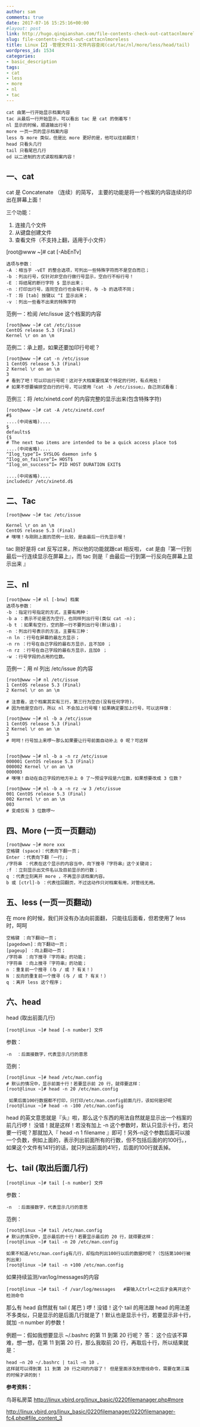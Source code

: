 ```yaml
---
author: sam
comments: true
date: 2017-07-16 15:25:16+00:00
#layout: post
link: http://hugo.qinqianshan.com/file-contents-check-out-cattacnlmoreless/
slug: file-contents-check-out-cattacnlmoreless
title: Linux【2】-管理文件11-文件内容查阅(cat/tac/nl/more/less/head/tail)
wordpress_id: 1534
categories:
- basic_description
tags:
- cat
- less
- more
- nl
- tac
---
```


    cat 由第一行开始显示档案内容
    tac 从最后一行开始显示，可以看出 tac 是 cat 的倒着写！
    nl 显示的时候，顺道输出行号！
    more 一页一页的显示档案内容
    less 与 more 类似，但是比 more 更好的是，他可以往前翻页！
    head 只看头几行
    tail 只看尾巴几行
    od 以二进制的方式读取档案内容！
<!-- more -->


## 一、cat

cat 是 Concatenate （连续）的简写， 主要的功能是将一个档案的内容连续的印出在屏幕上面！    

三个功能：

1. 连接几个文件
2. 从键盘创建文件
3. 查看文件（不支持上翻，适用于小文件）

    
[root@www ~]# cat [-AbEnTv]

    选项与参数：
    -A ：相当于 -vET 的整合选项，可列出一些特殊字符而不是空白而已；
    -b ：列出行号，仅针对非空白行做行号显示，空白行不标行号！
    -E ：将结尾的断行字符 $ 显示出来；
    -n ：打印出行号，连同空白行也会有行号，与 -b 的选项不同；
    -T ：将 [tab] 按键以 ^I 显示出来；
    -v ：列出一些看不出来的特殊字符
    
范例一：检阅 /etc/issue 这个档案的内容
       
    [root@www ~]# cat /etc/issue
    CentOS release 5.3 (Final)
    Kernel \r on an \m
    
范例二：承上题，如果还要加印行号呢？    
    
    [root@www ~]# cat -n /etc/issue
    1 CentOS release 5.3 (Final)
    2 Kernel \r on an \m
    3
    # 看到了吧！可以印出行号呢！这对于大档案要找某个特定的行时，有点用处！
    # 如果不想要编排空白行的行号，可以使用『cat -b /etc/issue』，自己测试看看：
    
范例三：将 /etc/xinetd.conf 的内容完整的显示出来(包含特殊字符)    
    
    [root@www ~]# cat -A /etc/xinetd.conf
    #$
    ....(中间省略)....
    $
    defaults$
    {$
    # The next two items are intended to be a quick access place to$
    ....(中间省略)....
    ^Ilog_type^I= SYSLOG daemon info $
    ^Ilog_on_failure^I= HOST$
    ^Ilog_on_success^I= PID HOST DURATION EXIT$
    
    ....(中间省略)....
    includedir /etc/xinetd.d$

## 二、Tac    
    
    [root@www ~]# tac /etc/issue
    
    Kernel \r on an \m
    CentOS release 5.3 (Final)
    # 嘿嘿！与刚刚上面的范例一比较，是由最后一行先显示喔！
    
tac 刚好是将 cat 反写过来，所以他的功能就跟cat 相反啦， cat 是由『第一行到最后一行连续显示在屏幕上』，而 tac 则是『 由最后一行到第一行反向在屏幕上显示出来 』

## 三、nl
    
    
    [root@www ~]# nl [-bnw] 档案
    选项与参数：
    -b ：指定行号指定的方式，主要有两种：
    -b a ：表示不论是否为空行，也同样列出行号(类似 cat -n)；
    -b t ：如果有空行，空的那一行不要列出行号(默认值)；
    -n ：列出行号表示的方法，主要有三种：
    -n ln ：行号在屏幕的最左方显示；
    -n rn ：行号在自己字段的最右方显示，且不加0 ；
    -n rz ：行号在自己字段的最右方显示，且加0 ；
    -w ：行号字段的占用的位数。
    
范例一：用 nl 列出 /etc/issue 的内容
    
    
    [root@www ~]# nl /etc/issue
    1 CentOS release 5.3 (Final)
    2 Kernel \r on an \m
    
    # 注意看，这个档案其实有三行，第三行为空白(没有任何字符)，
    # 因为他是空白行，所以 nl 不会加上行号喔！如果确定要加上行号，可以这样做：
    
    [root@www ~]# nl -b a /etc/issue
    1 CentOS release 5.3 (Final)
    2 Kernel \r on an \m
    3
    # 呵呵！行号加上来啰～那么如果要让行号前面自动补上 0 呢？可这样
   
    
    [root@www ~]# nl -b a -n rz /etc/issue
    000001 CentOS release 5.3 (Final)
    000002 Kernel \r on an \m
    000003
    # 嘿嘿！自动在自己字段的地方补上 0 了～预设字段是六位数，如果想要改成 3 位数？
    
    [root@www ~]# nl -b a -n rz -w 3 /etc/issue
    001 CentOS release 5.3 (Final)
    002 Kernel \r on an \m
    003
    # 变成仅有 3 位数啰～
    
## 四、More (一页一页翻动)

    
    [root@www ~]# more xxx
    空格键 (space)：代表向下翻一页；
    Enter ：代表向下翻『一行』；
    /字符串 ：代表在这个显示的内容当中，向下搜寻『字符串』这个关键词；
    :f ：立刻显示出文件名以及目前显示的行数；
    q ：代表立刻离开 more ，不再显示该档案内容。
    b 或 [ctrl]-b ：代表往回翻页，不过这动作只对档案有用，对管线无用。
    
## 五、less (一页一页翻动)

在 more 的时候，我们并没有办法向前面翻， 只能往后面看，但若使用了 less 时，呵呵
    
    空格键 ：向下翻动一页；
    [pagedown]：向下翻动一页；
    [pageup] ：向上翻动一页；
    /字符串 ：向下搜寻『字符串』的功能；
    ?字符串 ：向上搜寻『字符串』的功能；
    n ：重复前一个搜寻 (与 / 或 ? 有关！)
    N ：反向的重复前一个搜寻 (与 / 或 ? 有关！)
    q ：离开 less 这个程序；
    
## 六、head

head (取出前面几行)

    [root@linux ~]# head [-n number] 文件 

参数：

    -n  ：后面接数字，代表显示几行的意思

范例：

    [root@linux ~]# head /etc/man.config
    # 默认的情况中，显示前面十行！若要显示前 20 行，就得要这样：
    [root@linux ~]# head -n 20 /etc/man.config
     
     如果后面100行数据都不打印，只打印/etc/man.config前面几行，该如何是好呢
    [root@linux ~]# head -n -100 /etc/man.config
    
head 的英文意思就是『头』啦，那么这个东西的用法自然就是显示出一个档案的前几行啰！ 没错！就是这样！若没有加上 -n 这个参数时，默认只显示十行，若只要一行呢？那就加入『 head -n 1 filename 』即可！另外-n这个参数后面可以接一个负数，例如上面的，表示列出前面所有的行数，但不包括后面的的100行。，如果这个文件有141行的话，就只列出前面的41行，后面的100行就丢掉。


## 七、tail (取出后面几行)

    [root@linux ~]# tail [-n number] 文件

参数：

    -n  ：后面接数字，代表显示几行的意思

范例：

    [root@linux ~]# tail /etc/man.config
    # 默认的情况中，显示最后的十行！若要显示最后的 20 行，就得要这样：
    [root@linux ~]# tail -n 20 /etc/man.config

    如果不知道/etc/man.config有几行，却指向列出100行以后的数据时呢？（包括第100行被列出来）
    [root@linux ~]# tail -n +100 /etc/man.config

如果持续监测/var/log/messages的内容

    [root@linux ~]# tail -f /var/log/messages   #要输入Ctrl+c之后才会离开这个检测命令

那么有 head 自然就有 tail ( 尾巴 ) 啰！没错！这个 tail 的用法跟 head 的用法差不多类似，只是显示的是后面几行就是了！默认也是显示十行，若要显示非十行，就加 -n number 的参数！

例题一：假如我想要显示 ~/.bashrc 的第 11 到第 20 行呢？
答：
这个应该不算难，想一想，在第 11 到第 20 行，那么我取前 20 行，再取后十行，所以结果就是：

    head –n 20 ~/.bashrc | tail –n 10 ，
    这样就可以得到第 11 到第 20 行之间的内容了！ 但是里面涉及到管线命令，需要在第三篇的时候才讲的到！

**参考资料：**

鸟哥私房菜 http://linux.vbird.org/linux_basic/0220filemanager.php#more

http://linux.vbird.org/linux_basic/0220filemanager/0220filemanager-fc4.php#file_content_3
